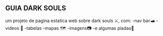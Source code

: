 GUIA DARK SOULS
-
um projeto de pagina estatica web sobre dark souls ⚔️, com:
-nav bar🛥️
-videos 🎥
-tabelas
-mapas 🗺️
-imagens📷
-e algumas piadas🤡
